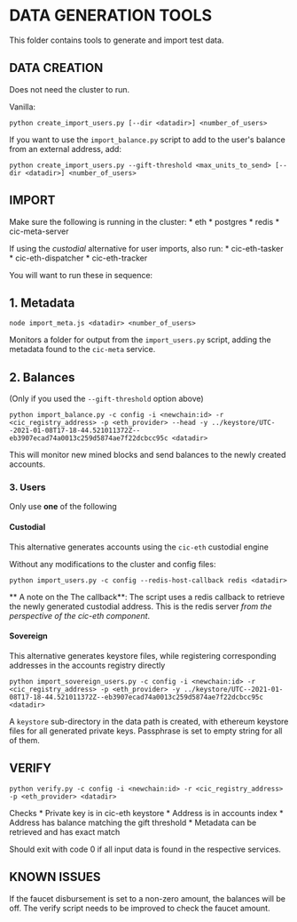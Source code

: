 # DATA GENERATION TOOLS

This folder contains tools to generate and import test data.

## DATA CREATION

Does not need the cluster to run.

Vanilla:

`python create_import_users.py [--dir <datadir>] <number_of_users>`

If you want to use the `import_balance.py` script to add to the user's balance from an external address, add:

`python create_import_users.py --gift-threshold <max_units_to_send> [--dir <datadir>] <number_of_users>`


## IMPORT

Make sure the following is running in the cluster:
	* eth
	* postgres
	* redis
	* cic-meta-server


If using the _custodial_ alternative for user imports, also run:
	* cic-eth-tasker
	* cic-eth-dispatcher
	* cic-eth-tracker


You will want to run these in sequence:


## 1. Metadata

`node import_meta.js <datadir> <number_of_users>`

Monitors a folder for output from the `import_users.py` script, adding the metadata found to the `cic-meta` service.


## 2. Balances

(Only if you used the `--gift-threshold` option above)

`python import_balance.py -c config -i <newchain:id> -r <cic_registry_address> -p <eth_provider> --head -y ../keystore/UTC--2021-01-08T17-18-44.521011372Z--eb3907ecad74a0013c259d5874ae7f22dcbcc95c <datadir>` 

This will monitor new mined blocks and send balances to the newly created accounts.


### 3. Users

Only use **one** of the following

#### Custodial

This alternative generates accounts using the `cic-eth` custodial engine

Without any modifications to the cluster and config files:

`python import_users.py -c config --redis-host-callback redis <datadir>`

** A note on the The callback**:  The script uses a redis callback to retrieve the newly generated custodial address. This is the redis server _from the perspective of the cic-eth component_.

#### Sovereign

This alternative generates keystore files, while  registering corresponding addresses in the accounts registry directly

`python import_sovereign_users.py -c config -i <newchain:id> -r <cic_registry_address> -p <eth_provider> -y ../keystore/UTC--2021-01-08T17-18-44.521011372Z--eb3907ecad74a0013c259d5874ae7f22dcbcc95c <datadir>`

A `keystore` sub-directory in the data path is created, with ethereum keystore files for all generated private keys. Passphrase is set to empty string for all of them.

## VERIFY

`python verify.py -c config -i <newchain:id> -r <cic_registry_address> -p <eth_provider> <datadir>` 

Checks
	* Private key is in cic-eth keystore
	* Address is in accounts index
	* Address has balance matching the gift threshold 
	* Metadata can be retrieved and has exact match

Should exit with code 0 if all input data is found in the respective services.


## KNOWN ISSUES

If the faucet disbursement is set to a non-zero amount, the balances will be off. The verify script needs to be improved to check the faucet amount.
